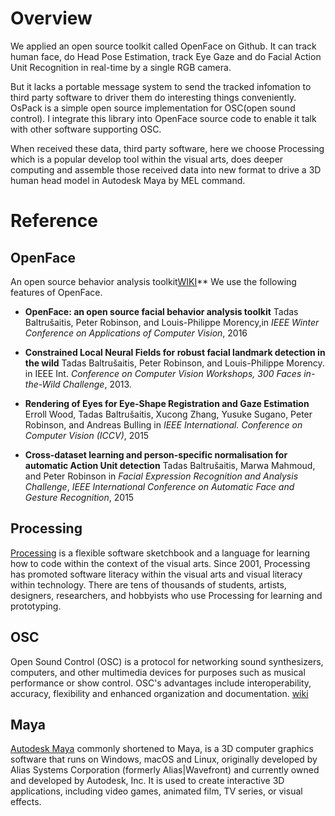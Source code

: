 # Overview

We applied an open source toolkit called OpenFace on Github. It can track human face, do Head
Pose Estimation, track Eye Gaze and do Facial Action Unit Recognition in real-time by a single
RGB camera. 

But it lacks a portable message system to send the tracked infomation to third party software to
driver them do interesting things conveniently. OsPack is a simple open source implementation for
OSC(open sound control). I integrate this library into OpenFace source code to enable it talk with
other software supporting OSC.

When received these data, third party software, here we choose Processing which is a popular develop 
tool within the visual arts, does deeper computing and assemble those received data into new format 
to drive a 3D human head model in Autodesk Maya by MEL command.

# Reference

## OpenFace
An open source  behavior analysis toolkit[WIKI](https://github.com/TadasBaltrusaitis/OpenFace/wiki)**
We use the following features of OpenFace.

- **OpenFace: an open source facial behavior analysis toolkit**
Tadas Baltrušaitis, Peter Robinson, and Louis-Philippe Morency,in *IEEE Winter Conference on Applications of Computer Vision*, 2016  

- **Constrained Local Neural Fields for robust facial landmark detection in the wild** Tadas Baltrušaitis, Peter Robinson, and Louis-Philippe Morency. 
in IEEE Int. *Conference on Computer Vision Workshops, 300 Faces in-the-Wild Challenge*, 2013.  

- **Rendering of Eyes for Eye-Shape Registration and Gaze Estimation** Erroll Wood, Tadas Baltrušaitis, Xucong Zhang, Yusuke Sugano, Peter Robinson, and Andreas Bulling 
in *IEEE International. Conference on Computer Vision (ICCV)*,  2015 

- **Cross-dataset learning and person-specific normalisation for automatic Action Unit detection** Tadas Baltrušaitis, Marwa Mahmoud, and Peter Robinson 
in *Facial Expression Recognition and Analysis Challenge*, 
*IEEE International Conference on Automatic Face and Gesture Recognition*, 2015 

## Processing 
[Processing](https://processing.org/) is a flexible software sketchbook and a language for learning how to code within the context of the visual arts.
Since 2001, Processing has promoted software literacy within the visual arts and visual literacy within technology. 
There are tens of thousands of students, artists, designers, researchers, and hobbyists who use Processing for learning and prototyping.

## OSC
Open Sound Control (OSC) is a protocol for networking sound synthesizers, computers,
and other multimedia devices for purposes such as musical performance or show control.
OSC's advantages include interoperability, accuracy, flexibility and enhanced organization and documentation.
[wiki](https://en.wikipedia.org/wiki/Open_Sound_Control)

## Maya
[Autodesk Maya](https://www.autodesk.com/products/maya/overview)  commonly shortened to Maya, is a 3D computer graphics software 
that runs on Windows, macOS and Linux, originally developed by Alias Systems Corporation (formerly Alias|Wavefront) and currently 
owned and developed by Autodesk, Inc. It is used to create interactive 3D applications, 
including video games, animated film, TV series, or visual effects.
